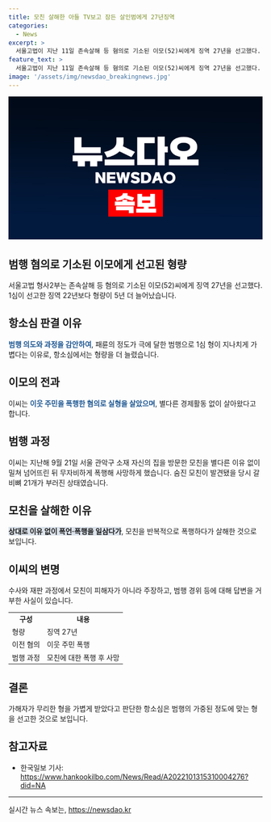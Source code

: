 ```yaml
---
title: 모친 살해한 아들 TV보고 잠든 살인범에게 27년징역
categories:
  - News
excerpt: >
  서울고법이 지난 11일 존속살해 등 혐의로 기소된 이모(52)씨에게 징역 27년을 선고했다. 이씨는 지난해 9월 21일 서울 관악구 소재 자신의 집을 방문한 모친(78)을 밀쳐 넘어뜨린 뒤 무자비하게 폭행해 사망시켰고, 숨진 모친이 발견됐을 당시 갈비뼈 21개가 부러진 상태였다. 이씨는 적극적인 수사와 재판 과정에서 모친이 피해자가 아니라 주장하고, 범행 경위 등에 대해 거부하며 용서를 구하지 않았다. 2016년에는 이웃 주민을 폭행한 혐의로 실형을 살았고, 경제활동이 없었다는 것이 확인됐다.
feature_text: >
  서울고법이 지난 11일 존속살해 등 혐의로 기소된 이모(52)씨에게 징역 27년을 선고했다. 이씨는 지난해 9월 21일 서울 관악구 소재 자신의 집을 방문한 모친(78)을 밀쳐 넘어뜨린 뒤 무자비하게 폭행해 사망시켰고, 숨진 모친이 발견됐을 당시 갈비뼈 21개가 부러진 상태였다. 이씨는 적극적인 수사와 재판 과정에서 모친이 피해자가 아니라 주장하고, 범행 경위 등에 대해 거부하며 용서를 구하지 않았다. 2016년에는 이웃 주민을 폭행한 혐의로 실형을 살았고, 경제활동이 없었다는 것이 확인됐다.
image: '/assets/img/newsdao_breakingnews.jpg'
---
```


<p><img src="/assets/img/newsdao_breakingnews.jpg" alt="bookingtag 속보" /></p>

<h2 data-ke-size="size26">범행 혐의로 기소된 이모에게 선고된 형량</h2>

<p data-ke-size="size16">서울고법 형사2부는 존속살해 등 혐의로 기소된 이모(52)씨에게 징역 27년을 선고했다. 1심이 선고한 징역 22년보다 형량이 5년 더 늘어났습니다.</p>

<h2 data-ke-size="size26">항소심 판결 이유</h2>

<p data-ke-size="size16"><b><span style="color: #1a5490;">범행 의도와 과정을 감안하여</span></b>, 패륜의 정도가 극에 달한 범행으로 1심 형이 지나치게 가볍다는 이유로, 항소심에서는 형량을 더 늘렸습니다.</p>

<h2 data-ke-size="size26">이모의 전과</h2>

<p data-ke-size="size16">이씨는 <b><span style="color: #1a5490;">이웃 주민을 폭행한 혐의로 실형을 살았으며</span></b>, 별다른 경제활동 없이 살아왔다고 합니다.</p>

<h2 data-ke-size="size26">범행 과정</h2>

<p data-ke-size="size16">이씨는 지난해 9월 21일 서울 관악구 소재 자신의 집을 방문한 모친을 별다른 이유 없이 밀쳐 넘어뜨린 뒤 무자비하게 폭행해 사망하게 했습니다. 숨진 모친이 발견됐을 당시 갈비뼈 21개가 부러진 상태였습니다.</p>

<h2 data-ke-size="size26">모친을 살해한 이유</h2>

<p data-ke-size="size16"><b><span style="background-color: #21538527;">상대로 이유 없이 폭언·폭행을 일삼다가</span></b>, 모친을 반복적으로 폭행하다가 살해한 것으로 보입니다.</p>

<h2 data-ke-size="size26">이씨의 변명</h2>

<p data-ke-size="size16">수사와 재판 과정에서 모친이 피해자가 아니라 주장하고, 범행 경위 등에 대해 답변을 거부한 사실이 있습니다.</p>

<table>
    <tbody>
        <tr>
            <td style="text-align: center; height: 17px;"><b>구성</b></td>
            <td style="text-align: center; height: 17px;"><b>내용</b></td>
        </tr>
        <tr>
            <td style="height: 17px;">형량</td>
            <td>징역 27년</td>
        </tr>
        <tr>
            <td style="height: 17px;">이전 혐의</td>
            <td>이웃 주민 폭행</td>
        </tr>
        <tr>
            <td style="height: 17px;">범행 과정</td>
            <td>모친에 대한 폭행 후 사망</td>
        </tr>
    </tbody>
</table>

<h2 data-ke-size="size26">결론</h2>

<p data-ke-size="size16">가해자가 무리한 형을 가볍게 받았다고 판단한 항소심은 범행의 가중된 정도에 맞는 형을 선고한 것으로 보입니다.</p>

<h2 data-ke-size="size26">참고자료</h2>

<ul>
    <li>한국일보 기사: <a href="https://www.hankookilbo.com/News/Read/A2022101315310004276?did=NA" target="_blank">https://www.hankookilbo.com/News/Read/A2022101315310004276?did=NA</a></li>
</ul>

<p><hr></p>
실시간 뉴스 속보는, <a href="https://newsdao.kr" rel="dofollow">https://newsdao.kr</a>


